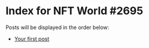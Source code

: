 # Index for NFT World #2695
Posts will be displayed in the order below:

- [Your first post](./001-first.md)

